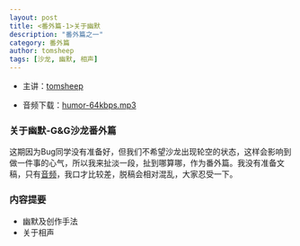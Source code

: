 ```yaml
---
layout: post
title: <番外篇-1>关于幽默
description: "番外篇之一"
category: 番外篇
author: tomsheep
tags: [沙龙, 幽默, 相声]
---
```


+ 主讲：[tomsheep][2]

+ 音频下载：[humor-64kbps.mp3][1]


### 关于幽默-G&G沙龙番外篇

这期因为Bug同学没有准备好，但我们不希望沙龙出现轮空的状态，这样会影响到做一件事的心气，所以我来扯淡一段，扯到哪算哪，作为番外篇。我没有准备文稿，只有[音频][1]，我口才比较差，脱稿会相对混乱，大家忍受一下。

### 内容提要

+ 幽默及创作手法
+ 关于相声

[1]: https://docs.google.com/file/d/0ByaPRVM5h3fvZzhpM09yclF2bDQ/edit?usp=sharing "音频下载"
[2]: http://blog.tomsheep.net/about "tomsheep"
